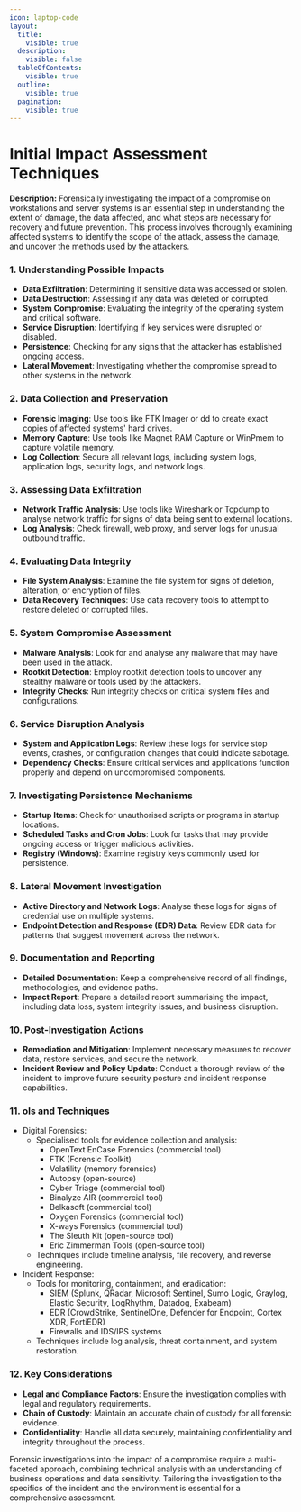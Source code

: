 ```yaml
---
icon: laptop-code
layout:
  title:
    visible: true
  description:
    visible: false
  tableOfContents:
    visible: true
  outline:
    visible: true
  pagination:
    visible: true
---
```


# Initial Impact Assessment Techniques

**Description:** Forensically investigating the impact of a compromise on workstations and server systems is an essential step in understanding the extent of damage, the data affected, and what steps are necessary for recovery and future prevention. This process involves thoroughly examining affected systems to identify the scope of the attack, assess the damage, and uncover the methods used by the attackers.

### **1. Understanding Possible Impacts**

* **Data Exfiltration**: Determining if sensitive data was accessed or stolen.
* **Data Destruction**: Assessing if any data was deleted or corrupted.
* **System Compromise**: Evaluating the integrity of the operating system and critical software.
* **Service Disruption**: Identifying if key services were disrupted or disabled.
* **Persistence**: Checking for any signs that the attacker has established ongoing access.
* **Lateral Movement**: Investigating whether the compromise spread to other systems in the network.

### **2. Data Collection and Preservation**

* **Forensic Imaging**: Use tools like FTK Imager or dd to create exact copies of affected systems' hard drives.
* **Memory Capture**: Use tools like Magnet RAM Capture or WinPmem to capture volatile memory.
* **Log Collection**: Secure all relevant logs, including system logs, application logs, security logs, and network logs.

### **3. Assessing Data Exfiltration**

* **Network Traffic Analysis**: Use tools like Wireshark or Tcpdump to analyse network traffic for signs of data being sent to external locations.
* **Log Analysis**: Check firewall, web proxy, and server logs for unusual outbound traffic.

### **4. Evaluating Data Integrity**

* **File System Analysis**: Examine the file system for signs of deletion, alteration, or encryption of files.
* **Data Recovery Techniques**: Use data recovery tools to attempt to restore deleted or corrupted files.

### **5. System Compromise Assessment**

* **Malware Analysis**: Look for and analyse any malware that may have been used in the attack.
* **Rootkit Detection**: Employ rootkit detection tools to uncover any stealthy malware or tools used by the attackers.
* **Integrity Checks**: Run integrity checks on critical system files and configurations.

### **6. Service Disruption Analysis**

* **System and Application Logs**: Review these logs for service stop events, crashes, or configuration changes that could indicate sabotage.
* **Dependency Checks**: Ensure critical services and applications function properly and depend on uncompromised components.

### **7. Investigating Persistence Mechanisms**

* **Startup Items**: Check for unauthorised scripts or programs in startup locations.
* **Scheduled Tasks and Cron Jobs**: Look for tasks that may provide ongoing access or trigger malicious activities.
* **Registry (Windows)**: Examine registry keys commonly used for persistence.

### **8. Lateral Movement Investigation**

* **Active Directory and Network Logs**: Analyse these logs for signs of credential use on multiple systems.
* **Endpoint Detection and Response (EDR) Data**: Review EDR data for patterns that suggest movement across the network.

### **9. Documentation and Reporting**

* **Detailed Documentation**: Keep a comprehensive record of all findings, methodologies, and evidence paths.
* **Impact Report**: Prepare a detailed report summarising the impact, including data loss, system integrity issues, and business disruption.

### **10. Post-Investigation Actions**

* **Remediation and Mitigation**: Implement necessary measures to recover data, restore services, and secure the network.
* **Incident Review and Policy Update**: Conduct a thorough review of the incident to improve future security posture and incident response capabilities.

### **11.**  ols and Techniques

* Digital Forensics:
  * Specialised tools for evidence collection and analysis:
    * OpenText EnCase Forensics (commercial tool)
    * FTK (Forensic Toolkit)
    * Volatility (memory forensics)
    * Autopsy (open-source)
    * Cyber Triage (commercial tool)
    * Binalyze AIR (commercial tool)
    * Belkasoft (commercial tool)
    * Oxygen Forensics (commercial tool)
    * X-ways Forensics (commercial tool)
    * The Sleuth Kit (open-source tool)
    * Eric Zimmerman Tools (open-source tool)
  * Techniques include timeline analysis, file recovery, and reverse engineering.
* Incident Response:
  * Tools for monitoring, containment, and eradication:
    * SIEM (Splunk, QRadar, Microsoft Sentinel, Sumo Logic, Graylog, Elastic Security, LogRhythm, Datadog, Exabeam)
    * EDR (CrowdStrike, SentinelOne, Defender for Endpoint, Cortex XDR, FortiEDR)
    * Firewalls and IDS/IPS systems
  * Techniques include log analysis, threat containment, and system restoration.

### **12. Key Considerations**

* **Legal and Compliance Factors**: Ensure the investigation complies with legal and regulatory requirements.
* **Chain of Custody**: Maintain an accurate chain of custody for all forensic evidence.
* **Confidentiality**: Handle all data securely, maintaining confidentiality and integrity throughout the process.

Forensic investigations into the impact of a compromise require a multi-faceted approach, combining technical analysis with an understanding of business operations and data sensitivity. Tailoring the investigation to the specifics of the incident and the environment is essential for a comprehensive assessment.
